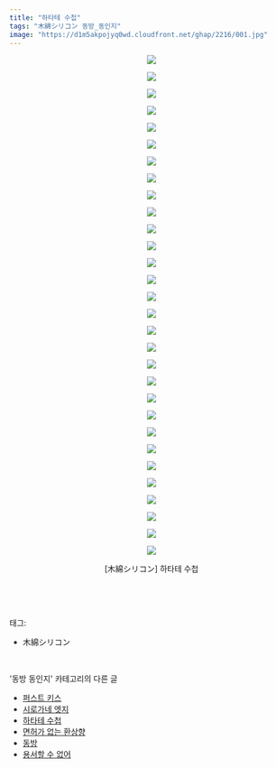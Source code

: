 ```yaml
---
title: "하타테 수첩"
tags: "木綿シリコン 동방_동인지"
image: "https://d1m5akpojyq0wd.cloudfront.net/ghap/2216/001.jpg"
---
```

<div class="article">
<p style="text-align: center; clear: none; float: none;"><img src="{{ site.imgserver6 }}/ghap/2216/001.jpg"/></p>
<p style="text-align: center; clear: none; float: none;"><img src="{{ site.imgserver6 }}/ghap/2216/002.jpg"/></p>
<p style="text-align: center; clear: none; float: none;"><img src="{{ site.imgserver6 }}/ghap/2216/003.jpg"/></p>
<p style="text-align: center; clear: none; float: none;"><img src="{{ site.imgserver6 }}/ghap/2216/004.jpg"/></p>
<p style="text-align: center; clear: none; float: none;"><img src="{{ site.imgserver6 }}/ghap/2216/005.jpg"/></p>
<p style="text-align: center; clear: none; float: none;"><img src="{{ site.imgserver6 }}/ghap/2216/006.jpg"/></p>
<p style="text-align: center; clear: none; float: none;"><img src="{{ site.imgserver6 }}/ghap/2216/007.jpg"/></p>
<p style="text-align: center; clear: none; float: none;"><img src="{{ site.imgserver6 }}/ghap/2216/008.jpg"/></p>
<p style="text-align: center; clear: none; float: none;"><img src="{{ site.imgserver6 }}/ghap/2216/009.jpg"/></p>
<p style="text-align: center; clear: none; float: none;"><img src="{{ site.imgserver6 }}/ghap/2216/010.jpg"/></p>
<p style="text-align: center; clear: none; float: none;"><img src="{{ site.imgserver6 }}/ghap/2216/011.jpg"/></p>
<p style="text-align: center; clear: none; float: none;"><img src="{{ site.imgserver6 }}/ghap/2216/012.jpg"/></p>
<p style="text-align: center; clear: none; float: none;"><img src="{{ site.imgserver6 }}/ghap/2216/013.jpg"/></p>
<p style="text-align: center; clear: none; float: none;"><img src="{{ site.imgserver6 }}/ghap/2216/014.jpg"/></p>
<p style="text-align: center; clear: none; float: none;"><img src="{{ site.imgserver6 }}/ghap/2216/015.jpg"/></p>
<p style="text-align: center; clear: none; float: none;"><img src="{{ site.imgserver6 }}/ghap/2216/016.jpg"/></p>
<p style="text-align: center; clear: none; float: none;"><img src="{{ site.imgserver6 }}/ghap/2216/017.jpg"/></p>
<p style="text-align: center; clear: none; float: none;"><img src="{{ site.imgserver6 }}/ghap/2216/018.jpg"/></p>
<p style="text-align: center; clear: none; float: none;"><img src="{{ site.imgserver6 }}/ghap/2216/019.jpg"/></p>
<p style="text-align: center; clear: none; float: none;"><img src="{{ site.imgserver6 }}/ghap/2216/020.jpg"/></p>
<p style="text-align: center; clear: none; float: none;"><img src="{{ site.imgserver6 }}/ghap/2216/021.jpg"/></p>
<p style="text-align: center; clear: none; float: none;"><img src="{{ site.imgserver6 }}/ghap/2216/022.jpg"/></p>
<p style="text-align: center; clear: none; float: none;"><img src="{{ site.imgserver6 }}/ghap/2216/023.jpg"/></p>
<p style="text-align: center; clear: none; float: none;"><img src="{{ site.imgserver6 }}/ghap/2216/024.jpg"/></p>
<p style="text-align: center; clear: none; float: none;"><img src="{{ site.imgserver6 }}/ghap/2216/025.jpg"/></p>
<p style="text-align: center; clear: none; float: none;"><img src="{{ site.imgserver6 }}/ghap/2216/026.jpg"/></p>
<p style="text-align: center; clear: none; float: none;"><img src="{{ site.imgserver6 }}/ghap/2216/027.jpg"/></p>
<p style="text-align: center; clear: none; float: none;"><img src="{{ site.imgserver6 }}/ghap/2216/028.jpg"/></p>
<p style="text-align: center; clear: none; float: none;"><img src="{{ site.imgserver6 }}/ghap/2216/029.jpg"/></p>
<p style="text-align: center; clear: none; float: none;"><img src="{{ site.imgserver6 }}/ghap/2216/030.jpg"/></p>
<p style="text-align: center; clear: none; float: none;">[木綿シリコン] 하타테 수첩</p>
<p><br/></p>
</div><br/>
<div class="tagTrail">
<p>태그: </p>
<ul>
<li>木綿シリコン</li>
</ul>
</div><br/>
<div class="another">
<p>'동방 동인지' 카테고리의 다른 글</p>
<ul>
<li><a href="/ghap_2218">퍼스트 키스</a></li>
<li><a href="/ghap_2217">시로가네 엣지</a></li>
<li><a href="/ghap_2216">하타테 수첩</a></li>
<li><a href="/ghap_2215">면허가 없는 환상향</a></li>
<li><a href="/ghap_2213">동방</a></li>
<li><a href="/ghap_2212">용서할 수 없어</a></li>
</ul>
</div><br/>
<div class="cb_module cb_fluid">
<div class="cb_wrt cb_profile">
</div><!-- commentList close -->
</div><br/>
